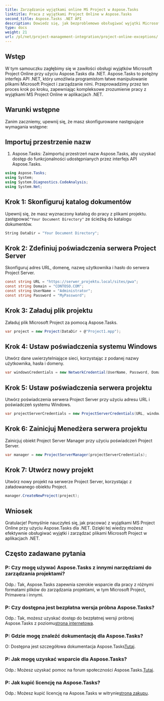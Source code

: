 ```yaml
---
title: Zarządzanie wyjątkami online MS Project w Aspose.Tasks
linktitle: Praca z wyjątkami Project Online w Aspose.Tasks
second_title: Aspose.Tasks .NET API
description: Dowiedz się, jak bezproblemowo obsługiwać wyjątki Microsoft Project Online za pomocą Aspose.Tasks dla .NET. Samouczek krok po kroku dotyczący skutecznego zarządzania projektami.
type: docs
weight: 21
url: /pl/net/project-management-integration/project-online-exceptions/
---
```

## Wstęp
W tym samouczku zagłębimy się w zawiłości obsługi wyjątków Microsoft Project Online przy użyciu Aspose.Tasks dla .NET. Aspose.Tasks to potężny interfejs API .NET, który umożliwia programistom łatwe manipulowanie plikami Microsoft Project i zarządzanie nimi. Przeprowadzimy przez ten proces krok po kroku, zapewniając kompleksowe zrozumienie pracy z wyjątkami MS Project Online w aplikacjach .NET.
## Warunki wstępne
Zanim zaczniemy, upewnij się, że masz skonfigurowane następujące wymagania wstępne:

## Importuj przestrzenie nazw
1. Aspose.Tasks: Zaimportuj przestrzeń nazw Aspose.Tasks, aby uzyskać dostęp do funkcjonalności udostępnianych przez interfejs API Aspose.Tasks.
```csharp
using Aspose.Tasks;
using System;
using System.Diagnostics.CodeAnalysis;
using System.Net;

```

## Krok 1: Skonfiguruj katalog dokumentów
 Upewnij się, że masz wyznaczony katalog do pracy z plikami projektu. zastępować`"Your Document Directory"` ze ścieżką do katalogu dokumentów.
```csharp
String DataDir = "Your Document Directory";
```
## Krok 2: Zdefiniuj poświadczenia serwera Project Server
Skonfiguruj adres URL, domenę, nazwę użytkownika i hasło do serwera Project Server.
```csharp
const string URL = "https://serwer_projektu.local/sites/pwa";
const string Domain = "CONTOSO.COM";
const string UserName = "Administrator";
const string Password = "MyPassword";
```
## Krok 3: Załaduj plik projektu
Załaduj plik Microsoft Project za pomocą Aspose.Tasks.
```csharp
var project = new Project(DataDir + @"Project1.mpp");
```
## Krok 4: Ustaw poświadczenia systemu Windows
Utwórz dane uwierzytelniające sieci, korzystając z podanej nazwy użytkownika, hasła i domeny.
```csharp
var windowsCredentials = new NetworkCredential(UserName, Password, Domain);
```
## Krok 5: Ustaw poświadczenia serwera projektu
Utwórz poświadczenia serwera Project Server przy użyciu adresu URL i poświadczeń systemu Windows.
```csharp
var projectServerCredentials = new ProjectServerCredentials(URL, windowsCredentials);
```
## Krok 6: Zainicjuj Menedżera serwera projektu
Zainicjuj obiekt Project Server Manager przy użyciu poświadczeń Project Server.
```csharp
var manager = new ProjectServerManager(projectServerCredentials);
```
## Krok 7: Utwórz nowy projekt
Utwórz nowy projekt na serwerze Project Server, korzystając z załadowanego obiektu Project.
```csharp
manager.CreateNewProject(project);
```

## Wniosek
Gratulacje! Pomyślnie nauczyłeś się, jak pracować z wyjątkami MS Project Online przy użyciu Aspose.Tasks dla .NET. Dzięki tej wiedzy możesz efektywnie obsługiwać wyjątki i zarządzać plikami Microsoft Project w aplikacjach .NET.
## Często zadawane pytania
### P: Czy mogę używać Aspose.Tasks z innymi narzędziami do zarządzania projektami?
Odp.: Tak, Aspose.Tasks zapewnia szerokie wsparcie dla pracy z różnymi formatami plików do zarządzania projektami, w tym Microsoft Project, Primavera i innymi.
### P: Czy dostępna jest bezpłatna wersja próbna Aspose.Tasks?
 Odp.: Tak, możesz uzyskać dostęp do bezpłatnej wersji próbnej Aspose.Tasks z poziomu[strona internetowa](https://releases.aspose.com/).
### P: Gdzie mogę znaleźć dokumentację dla Aspose.Tasks?
 O: Dostępna jest szczegółowa dokumentacja Aspose.Tasks[Tutaj](https://reference.aspose.com/tasks/net/).
### P: Jak mogę uzyskać wsparcie dla Aspose.Tasks?
 Odp.: Możesz uzyskać pomoc na forum społeczności Aspose.Tasks.[Tutaj](https://forum.aspose.com/c/tasks/15).
### P: Jak kupić licencję na Aspose.Tasks?
 Odp.: Możesz kupić licencję na Aspose.Tasks w witrynie[strona zakupu](https://purchase.aspose.com/buy).